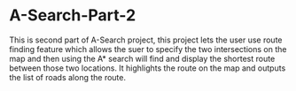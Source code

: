 # A-Search-Part-2
This is second part of A-Search project, this project lets the user use route finding feature which allows the suer to specify the two intersections on the map and then using the A* search will find and display the shortest route between those two locations. It highlights the route on the map and outputs the list of roads along the route.
